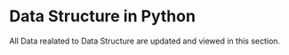 # Data Structure in Python

All Data realated to Data Structure are updated and viewed in this section. 

